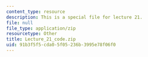 ```yaml
---
content_type: resource
description: This is a special file for lecture 21.
file: null
file_type: application/zip
resourcetype: Other
title: Lecture_21_code.zip
uid: 91b3f5f5-cda0-5f05-236b-3995e78f06f0
---
```

